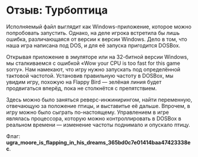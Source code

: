 # Отзыв: Турбоптица

Исполняемый файл выглядит как Windows-приложение, которое можно попробовать запустить. Однако, на деле игрока встретила бы лишь ошибка, различающаяся от версии к версии Windows. Дело в том, что наша игра написана под DOS, и для её запуска пригодится DOSBox.

Открывая приложение в эмуляторе или на 32-битной версии Windows, мы сталкиваемся с ошибкой «Wow your CPU is too fast for this game sorry». Нам намекают, что игру нужно запускать под определённой тактовой частотой. Установив правильную частоту в DOSBox, мы увидим игру, похожую на Flappy Bird — зелёная линия будет продвигаться вперёд, пока не столкнётся с препятствием.

Здесь можно было заняться реверс-инжинирингом, найти переменную, отвечающую за положение птицы, и выставитье её дальше. Впрочем, в игру можно было сыграть по-настоящему. Управлением в игре являлась процессора, которую можно контроллировать в DOSBox в реальном времени — изменение частоты поднимало и опускало птицу.

Флаг: **ugra_moore_is_flapping_in_his_dreams_365bd0c7e01414baa47423338ec**.
